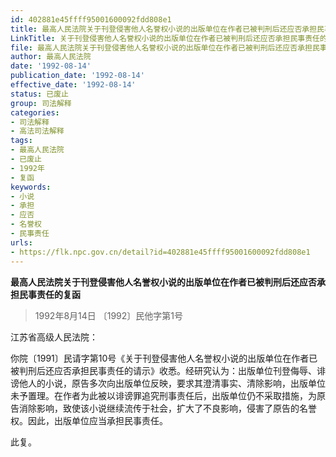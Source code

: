 ```yaml
---
id: 402881e45ffff95001600092fdd808e1
title: 最高人民法院关于刊登侵害他人名誉权小说的出版单位在作者已被判刑后还应否承担民事责任的复函
LinkTitle: 关于刊登侵害他人名誉权小说的出版单位在作者已被判刑后还应否承担民事责任的复函（1992）
file: 最高人民法院关于刊登侵害他人名誉权小说的出版单位在作者已被判刑后还应否承担民事责任的复函_19920814_402881e45ffff95001600092fdd808e1.docx
author: 最高人民法院
date: '1992-08-14'
publication_date: '1992-08-14'
effective_date: '1992-08-14'
status: 已废止
group: 司法解释
categories:
- 司法解释
- 高法司法解释
tags:
- 最高人民法院
- 已废止
- 1992年
- 复函
keywords:
- 小说
- 承担
- 应否
- 名誉权
- 民事责任
urls:
- https://flk.npc.gov.cn/detail?id=402881e45ffff95001600092fdd808e1
---
```


**最高人民法院关于刊登侵害他人名誉权小说的出版单位在作者已被判刑后还应否承担民事责任的复函**

> 1992年8月14日 〔1992〕民他字第1号

江苏省高级人民法院：

你院〔1991〕民请字第10号《关于刊登侵害他人名誉权小说的出版单位在作者已被判刑后还应否承担民事责任的请示》收悉。经研究认为：出版单位刊登侮辱、诽谤他人的小说，原告多次向出版单位反映，要求其澄清事实、清除影响，出版单位未予置理。在作者为此被以诽谤罪追究刑事责任后，出版单位仍不采取措施，为原告消除影响，致使该小说继续流传于社会，扩大了不良影响，侵害了原告的名誉权。因此，出版单位应当承担民事责任。

此复。

